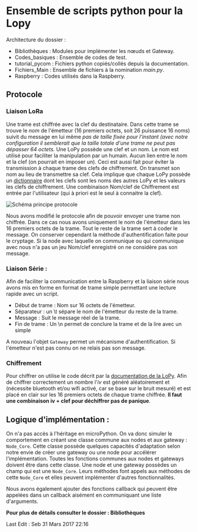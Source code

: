 # Ensemble de scripts python pour la Lopy

Architecture du dossier :

- Bibliothèques : Modules pour implémenter les nœuds et Gateway.
- Codes\_basiques : Ensemble de codes de test.
- tutorial\_pycom : Fichiers python copiés/collés depuis la documentation.
- Fichiers\_Main : Ensemble de fichiers à la nomination *main.py*.
- Raspberry : Codes utilisés dans la Raspberry.


## Protocole

### Liaison LoRa

Une trame est chiffrée avec la clef du destinataire.
Dans cette trame se trouve le *nom* de l'émetteur (16 premiers octets, soit 26 puissance 16 noms)
suivit du message en lui même *pas de taille fixée pour l'instant (avec notre configuration
il semblerait que la taille totale d'une trame ne peut pas dépasser 64 octets.*
Une LoPy possède une clef et un nom. Le nom est utilisé pour faciliter la manipulation par
un humain. Aucun lien entre le nom et la clef (on pourrait en imposer un).
Ceci est aussi fait pour éviter la transmission à chaque trame des clefs de chiffrement. On transmet son nom au lieu de transmettre sa clef. 
Cela implique que chaque LoPy possède un [dictionnaire](https://openclassrooms.com/courses/apprenez-a-programmer-en-python/les-dictionnaires-2)
dont les clefs sont les noms des autres LoPy et les valeurs les clefs de chiffrement.
Une combinaison Nom/clef de Chiffrement est entrée par l'utilisateur (qui à priori est le seul à connaitre la clef).

![Schéma principe protocole](https://github.com/SRimbaud/Passerelle_LoPy/blob/master/scripts/Sch%C3%A9ma_trame.jpg)

Nous avons modifié le protocole afin de pouvoir envoyer une trame non chiffrée.
Dans ce cas nous avons uniquement le nom de l'émetteur dans les 16 premiers 
octets de la trame. Tout le reste de la trame sert à coder le message. 
On conserver cependant la méthode d'authentification faite pour le cryptage.
Si la node avec laquelle on communique ou qui communique avec nous n'a pas
un jeu Nom/clef enregistré on ne considère pas son message.

### Liaison Série :

Afin de faciliter la communication entre la Raspberry et la liaison série nous
avons mis en forme en format de trame simple permettant une lecture rapide 
avec un script.

- Début de trame : Nom sur 16 octets de l'émetteur.
- Séparateur : un \t sépare le nom de l'émetteur du reste de la trame.
- Message : Suit le message réel de la trame.
- Fin de trame : Un \n permet de conclure la trame et de la lire avec un simple

A nouveau l'objet `Gateway` permet un mécanisme d'authentification. Si l'émetteur n'est pas connu
on ne relais pas son message.

### Chiffrement

Pour chiffrer on utilise le code décrit par la [documentation de la LoPy](https://docs.pycom.io/pycom_esp32/library/ucrypto.AES.html ).
Afin de chiffrer correctement un nombre l'*iv* est généré aléatoirement et (nécessite bluetooth et/ou wifi activé, car se base sur le bruit mesuré)
et est placé en clair sur les 16 premiers octets de chaque trame chiffrée. **Il faut une combinaison iv + clef pour déchiffrer pas de panique**.


## Logique d'implémentation :

On n'a pas accès à l'héritage en microPython. On va donc simuler le comportement en créant une classe commune
aux nodes et aux gateway : `Node_Core`. Cette classe possède quelques capacités d'adaptation selon notre envie de
créer une gateway ou une node pour accélérer l'implémentation. Toutes les fonctions communes aux nodes et gateways
doivent être dans cette classe.
Une node et une gateway possèdes un champ qui est une `Node_Core`. Leurs méthodes font appels aux méthodes de cette
`Node_Core` et elles peuvent implémenter d'autres fonctionnalités.

Nous avons également ajouter des fonctions callback qui peuvent être appelées dans un callback aisément en communiquant une
liste d'arguments.

**Pour plus de détails consulter le dossier : Bibliothèques**



Last Edit : Seb 31 Mars 2017 22:16
